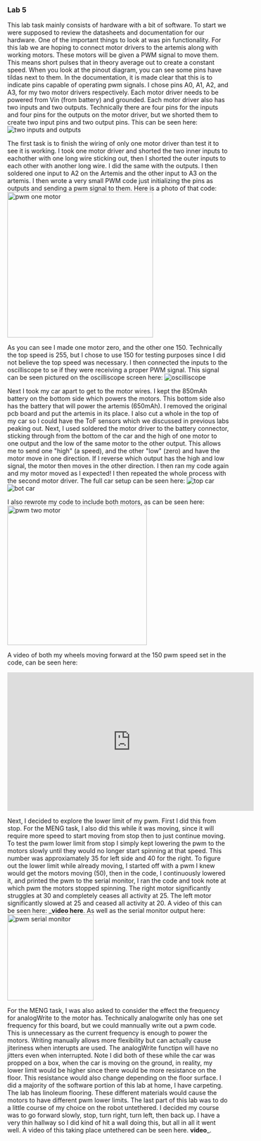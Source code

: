 ### Lab 5
This lab task mainly consists of hardware with a bit of software. To start we were supposed to review the datasheets and 
documentation for our hardware. One of the important things to look at was pin functionality. For this lab we are hoping to 
connect motor drivers to the artemis along with working motors. These motors will be given a PWM signal to move them. 
This means short pulses that in theory average out to create a constant speed. When you look at the pinout diagram, 
you can see some pins have tildas next to them. In the documentation, it is made clear that this is to indicate pins capable 
of operating pwm signals. I chose pins A0, A1, A2, and A3, for my two motor drivers respectively. Each motor driver needs to be 
powered from Vin (from battery) and grounded. Each motor driver also has two inputs and two outputs. Technically there are four 
pins for the inputs and four pins for the outputs on the motor driver, but we shorted them to create two input pins and two 
output pins. This can be seen here:  
![two inputs and outputs](https://user-images.githubusercontent.com/89661904/224582904-477fa5ae-c47c-4b02-b55d-f3e6b6e310f2.jpg)

The first task is to finish the wiring of only one motor driver than test it to see it is working. I took one motor driver and shorted the two inner inputs to eachother with one long wire sticking out, then I shorted the outer inputs to each other with another long wire. I did the same with the outputs. I then soldered one input to A2 on the Artemis and the other input to A3 on the artemis. I then wrote a very small PWM code just initializing the pins as outputs and sending a pwm signal to them. Here is a photo of that code:
<img width="331" alt="pwm one motor" src="https://user-images.githubusercontent.com/89661904/224582924-01fae61c-7caa-45e5-b785-d61c0728a1dd.png">

As you can see I made one motor zero, and the other one 150. Technically the top speed is 255, but I chose to use 150 for testing purposes since I did not believe the top speed was necessary.
I then connected the inputs to the oscilliscope to se if they were receiving a proper PWM signal. This signal can be seen pictured on the oscilliscope screen here:
![oscilliscope](https://user-images.githubusercontent.com/89661904/224583074-c741ff84-2b69-44fd-a455-e158acfd68a7.jpg)

Next I took my car apart to get to the motor wires. I kept the 850mAh battery on the bottom side which powers the motors. This bottom side also has the battery that will power the artemis (650mAh). I removed the original pcb board and put the artemis in its place. I also cut a whole in the top of my car so I could have the ToF sensors which we discussed in previous labs peaking out. Next, I used soldered the motor driver to the battery connector, sticking through from the bottom of the car and the high of one motor to one output and the low of the same motor to the other output. This allows me to send one "high" (a speed), and the other "low" (zero) and have the motor move in one direction. If I reverse which output has the high and low signal, the motor then moves in the other direction. I then ran my code again and my motor moved as I expected! I then repeated the whole process with the second motor driver. The full car setup can be seen here:
![top car](https://user-images.githubusercontent.com/89661904/224583153-d5f6c722-8728-42b3-b202-ab7331356873.jpg)
![bot car](https://user-images.githubusercontent.com/89661904/224583160-127673d6-ede6-4917-9a1d-5385e6d2596e.jpg)

I also rewrote my code to include both motors, as can be seen here:
<img width="317" alt="pwm two motor" src="https://user-images.githubusercontent.com/89661904/224583171-e13eaa35-aa57-4a6a-965a-cf5f0460cf9d.png">

A video of both my wheels moving forward at the 150 pwm speed set in the code, can be seen here: 

<iframe width="560" height="315" src="https://youtube.com/embed/ePWHuilji8k?feature=share" title="YouTube video player" frameborder="0" allow="accelerometer; autoplay; clipboard-write; encrypted-media; gyroscope; picture-in-picture; web-share" allowfullscreen></iframe>



Next, I decided to explore the lower limit of my pwm. First I did this from stop. For the MENG task, I also did this while it was moving, since it will require more speed to start moving from stop then to just continue moving. To test the pwm lower limit from stop I simply kept lowering the pwm to the motors slowly until they would no longer start spinning at that speed. This number was approxiamately 35 for left side and 40 for the right. To figure out the lower limit while already moving, I started off with a pwm I knew would get the motors moving (50), then in the code, I continuously lowered it, and printed the pwm to the serial monitor, I ran the code and took note at which pwm the motors stopped spinning. The right motor significantly struggles at 30 and completely ceases all activity at 25. The left motor significantly slowed at 25 and ceased all activity at 20. A video of this can be seen here: ___video here__. As well as the serial monitor output here:
<img width="196" alt="pwm serial monitor" src="https://user-images.githubusercontent.com/89661904/224583214-d323b57f-1152-494a-a50f-9e396ea7f3fe.png">

For the MENG task, I was also asked to consider the effect the frequency for analogWrite to the motor has. Technically analogwrite only has one set frequency for this board, but we could mannually write out a pwm code. This is unnecessary as the current frequency is enough to power the motors. Writing manually allows more flexibility but can actually cause jiteriness when interupts are used. The analogWrite functipn will have no jitters even when interrupted.
Note I did both of these while the car was propped on a box, when the car is moving on the ground, in reality, my lower limit would be higher since there would be more resistance on the floor. This resistance would also change depending on the floor surface. I did a majority of the software portion of this lab at home, I have carpeting. The lab has linoleum flooring. These different materials would cause the motors to have different pwm lower limits.
The last part of this lab was to do a little course of my choice on the robot untethered. I decided my course was to go forward slowly, stop, turn right, turn left, then back up. I have a very thin hallway so I did kind of hit a wall doing this, but all in all it went well. A video of this taking place untethered can be seen here. __video___. 

